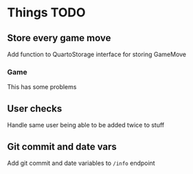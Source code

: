 # Things TODO

## Store every game move
Add function to QuartoStorage interface for storing GameMove

### Game
This has some problems

## User checks
Handle same user being able to be added twice to stuff

## Git commit and date vars
Add git commit and date variables to `/info` endpoint
